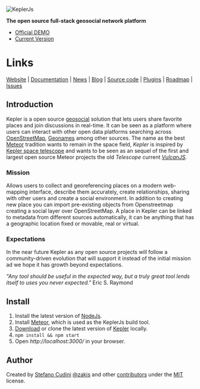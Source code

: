 ![KeplerJs](keplerjs.png) 

**The open source full-stack geosocial network platform**

* [Official DEMO](https://demo.keplerjs.io/)
* [Current Version](https://github.com/Keplerjs/Kepler/releases)

# Links

[Website](http://keplerjs.io/) | 
[Documentation](http://docs.keplerjs.io/) | 
[News](https://twitter.com/Kepler_JS) | 
[Blog](https://medium.com/keplerjs) | 
[Source code](https://github.com/Keplerjs) | 
[Plugins](https://atmospherejs.com/keplerjs) | 
[Roadmap](https://trello.com/b/FBK72QEJ/keplerjs-roadmap) | 
[Issues](https://waffle.io/Keplerjs/Kepler)


## Introduction
Kepler is a open source [geosocial](https://en.wikipedia.org/wiki/Geosocial_networking) solution that lets users share favorite places and join discussions in real-time. It can be seen as a platform where users can interact with other open data platforms searching across [OpenStreetMap](http://www.openstreetmap.org/about), [Geonames](http://www.geonames.org/) among other sources.
The name as the best [Meteor](https://www.meteor.com/) tradition wants to remain in the space field, *Kepler* is inspired by [Kepler space telescope](https://en.wikipedia.org/wiki/Kepler_Mission) and wants to be seen as an sequel of the first and largest open source Meteor projects the old *Telescope* current *[VulcanJS](http://docs.vulcanjs.org/vulcan.html)*.

### Mission
Allows users to collect and georeferencing places on a modern web-mapping interface, describe them accurately, create relationships, sharing with other users and create a social environment. In addition to creating new place you can import pre-existing objects from Openstreetmap creating a social layer over OpenStreetMap.
A place in Kepler can be linked to metadata from different sources automatically, it can be anything that has a geographic location fixed or movable, real or virtual.

### Expectations
In the near future Kepler as any open source projects will follow a community-driven evolution that will support it instead of the initial mission ad we hope it has growth beyond expectations.

*"Any tool should be useful in the expected way, but a truly great tool lends itself to uses you never expected."*
Eric S. Raymond

## Install
1. Install the latest version of [NodeJs](https://nodejs.org).
2. Install [Meteor](https://www.meteor.com/install), which is used as the KeplerJs build tool.
3. [Download](https://github.com/Keplerjs/Kepler/releases) or clone the latest version of [Kepler](https://github.com/Keplerjs/Kepler) locally.
4. ```npm install && npm start ```
5. Open *http://localhost:3000/* in your browser.


## Author
Created by [Stefano Cudini](https://github.com/stefanocudini) [@zakis](http://twitter.com/zakis) and other [contributors](https://github.com/Keplerjs/Kepler/graphs/contributors) under the [MIT](http://opensource.org/licenses/MIT) license.
                
